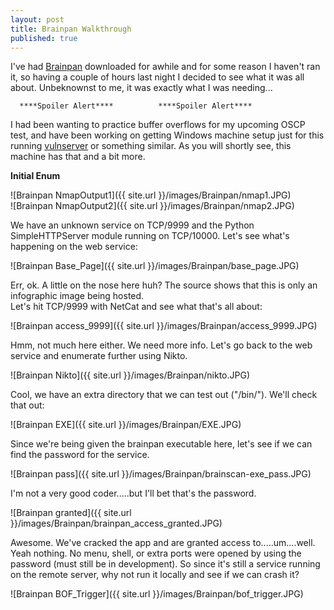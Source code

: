 ```yaml
---
layout: post
title: Brainpan Walkthrough
published: true
---
```

I've had [Brainpan](https://www.vulnhub.com/entry/brainpan-1,51/) downloaded for awhile and for some reason I haven't ran it, so having a couple of hours last night I decided to see what it was all about. Unbeknownst to me, it was exactly what I was needing...  



 
      ****Spoiler Alert****          ****Spoiler Alert****



I had been wanting to practice buffer overflows for my upcoming OSCP test, and have been working on getting Windows machine setup just for this running [vulnserver](https://github.com/stephenbradshaw/vulnserver) or something similar. As you will shortly see, this machine has that and a bit more.   

****Initial Enum****

![Brainpan NmapOutput1]({{ site.url }}/images/Brainpan/nmap1.JPG)  
![Brainpan NmapOutput2]({{ site.url }}/images/Brainpan/nmap2.JPG) 

We have an unknown service on TCP/9999 and the Python SimpleHTTPServer module running on TCP/10000. Let's see what's happening on the web service:  

![Brainpan Base_Page]({{ site.url }}/images/Brainpan/base_page.JPG)  

Err, ok. A little on the nose here huh? The source shows that this is only an infographic image being hosted.  
Let's hit TCP/9999 with NetCat and see what that's all about:  

![Brainpan access_9999]({{ site.url }}/images/Brainpan/access_9999.JPG)  

Hmm, not much here either. We need more info. Let's go back to the web service and enumerate further using Nikto.  

![Brainpan Nikto]({{ site.url }}/images/Brainpan/nikto.JPG)  

Cool, we have an extra directory that we can test out ("/bin/"). We'll check that out:  

![Brainpan EXE]({{ site.url }}/images/Brainpan/EXE.JPG) 

Since we're being given the brainpan executable here, let's see if we can find the password for the service.

![Brainpan pass]({{ site.url }}/images/Brainpan/brainscan-exe_pass.JPG) 

I'm not a very good coder.....but I'll bet that's the password. 

![Brainpan granted]({{ site.url }}/images/Brainpan/brainpan_access_granted.JPG) 

Awesome. We've cracked the app and are granted access to.....um....well. Yeah nothing. No menu, shell, or extra ports were opened by using the password (must still be in development). So since it's still a service running on the remote server, why not run it locally and see if we can crash it?  

![Brainpan BOF_Trigger]({{ site.url }}/images/Brainpan/bof_trigger.JPG) 
